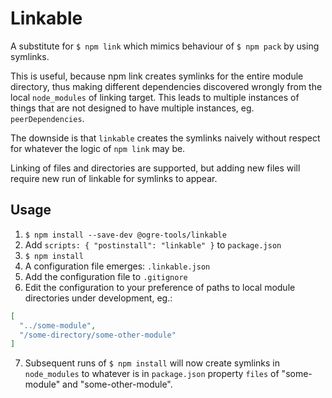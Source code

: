 # Linkable

A substitute for `$ npm link` which mimics behaviour of `$ npm pack` by using symlinks. 

This is useful, because npm link creates symlinks for the entire module directory, thus making different dependencies discovered wrongly from the local `node_modules` of linking target. This leads to multiple instances of things that are not designed to have multiple instances, eg. `peerDependencies`.

The downside is that `linkable` creates the symlinks naively without respect for whatever the logic of `npm link` may be.

Linking of files and directories are supported, but adding new files will require new run of linkable for symlinks to appear.

## Usage

1. `$ npm install --save-dev @ogre-tools/linkable`
2. Add `scripts: { "postinstall": "linkable" }` to `package.json`
3. `$ npm install`
4. A configuration file emerges: `.linkable.json`
5. Add the configuration file to `.gitignore`
6. Edit the configuration to your preference of paths to local module directories under development, eg.:

```json
[
  "../some-module",
  "/some-directory/some-other-module"
]
```

7. Subsequent runs of `$ npm install` will now create symlinks in `node_modules` to whatever is in `package.json` property `files` of "some-module" and "some-other-module".
